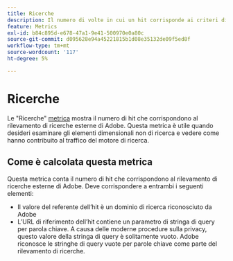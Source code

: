 ```yaml
---
title: Ricerche
description: Il numero di volte in cui un hit corrisponde ai criteri di ricerca esterni.
feature: Metrics
exl-id: b84c895d-e678-47a1-9e41-500970e0a80c
source-git-commit: d095628e94a45221815b1d08e35132de09f5ed8f
workflow-type: tm+mt
source-wordcount: '117'
ht-degree: 5%

---
```


# Ricerche

Le &quot;Ricerche&quot; [metrica](overview.md) mostra il numero di hit che corrispondono al rilevamento di ricerche esterne di Adobe. Questa metrica è utile quando desideri esaminare gli elementi dimensionali non di ricerca e vedere come hanno contribuito al traffico del motore di ricerca.

## Come è calcolata questa metrica

Questa metrica conta il numero di hit che corrispondono al rilevamento di ricerche esterne di Adobe. Deve corrispondere a entrambi i seguenti elementi:

* Il valore del referente dell’hit è un dominio di ricerca riconosciuto da Adobe
* L’URL di riferimento dell’hit contiene un parametro di stringa di query per parola chiave. A causa delle moderne procedure sulla privacy, questo valore della stringa di query è solitamente vuoto. Adobe riconosce le stringhe di query vuote per parole chiave come parte del rilevamento di ricerche.
